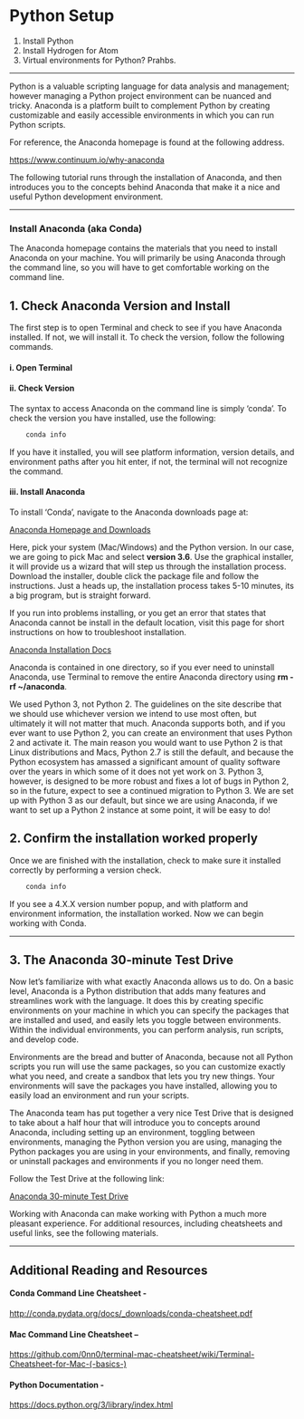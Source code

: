 # Python Setup

1. Install Python
2. Install Hydrogen for Atom
3. Virtual environments for Python? Prahbs.

***

Python is a valuable scripting language for data analysis and management; however managing a Python project environment can be nuanced and tricky. Anaconda is a platform built to complement Python by creating customizable and easily accessible environments in which you can run Python scripts.

For reference, the Anaconda homepage is found at the following address.

https://www.continuum.io/why-anaconda

The following tutorial runs through the installation of Anaconda, and then introduces you to the concepts behind Anaconda that make it a nice and useful Python development environment.

***

### Install Anaconda (aka Conda)

The Anaconda homepage contains the materials that you need to install Anaconda on your machine. You will primarily be using Anaconda through the command line, so you will have to get comfortable working on the command line.

## 1. Check Anaconda Version and Install

The first step is to open Terminal and check to see if you have Anaconda installed. If not, we will install it. To check the version, follow the following commands.

#### i. Open Terminal
#### ii. Check Version

The syntax to access Anaconda on the command line is simply ‘conda’. To check the version you have installed, use the following:

```sh
	conda info
```

If you have it installed, you will see platform information, version details, and environment paths after you hit enter, if not, the terminal will not recognize the command.


#### iii. Install Anaconda

To install ‘Conda’, navigate to the Anaconda downloads page at:

[Anaconda Homepage and Downloads](https://www.continuum.io/downloads)

Here, pick your system (Mac/Windows) and the Python version. In our case, we are going to pick Mac and select **version 3.6**. Use the graphical installer, it will provide us a wizard that will step us through the installation process.  Download the installer, double click the package file and follow the instructions. Just a heads up, the installation process takes 5-10 minutes, its a big program, but is straight forward.

If you run into problems installing, or you get an error that states that Anaconda cannot be install in the default location, visit this page for short instructions on how to troubleshoot installation.

[Anaconda Installation Docs](http://docs.continuum.io/anaconda/install#anaconda-install)

Anaconda is contained in one directory, so if you ever need to uninstall Anaconda, use Terminal to remove the entire Anaconda directory using **rm -rf ~/anaconda**.

We used Python 3, not Python 2. The guidelines on the site describe that we should use whichever version we intend to use most often, but ultimately it will not matter that much. Anaconda supports both, and if you ever want to use Python 2, you can create an environment that uses Python 2 and activate it. The main reason you would want to use Python 2 is that Linux distributions and Macs, Python 2.7 is still the default, and because the Python ecosystem has amassed a significant amount of quality software over the years in which some of it does not yet work on 3. Python 3, however, is designed to be more robust and fixes a lot of bugs in Python 2, so in the future, expect to see a continued migration to Python 3. We are set up with Python 3 as our default, but since we are using Anaconda, if we want to set up a Python 2 instance at some point, it will be easy to do!

## 2. Confirm the installation worked properly

Once we are finished with the installation, check to make sure it installed correctly by performing a version check.

```sh
	conda info
```

If you see a 4.X.X version number popup, and with platform and environment information, the installation worked. Now we can begin working with Conda.

***

## 3. The Anaconda 30-minute Test Drive

Now let’s familiarize with what exactly Anaconda allows us to do. On a basic level, Anaconda is a Python distribution that adds many features and streamlines work with the language. It does this by creating specific environments on your machine in which you can specify the packages that are installed and used, and easily lets you toggle between environments. Within the individual environments, you can perform analysis, run scripts, and develop code.

Environments are the bread and butter of Anaconda, because not all Python scripts you run will use the same packages, so you can customize exactly what you need, and create a sandbox that lets you try new things. Your environments will save the packages you have installed, allowing you to easily load an environment and run your scripts.

The Anaconda team has put together a very nice Test Drive that is designed to take about a half hour that will introduce you to concepts around Anaconda, including setting up an environment, toggling between environments, managing the Python version you are using, managing the Python packages you are using in your environments, and finally, removing or uninstall packages and environments if you no longer need them.

Follow the Test Drive at the following link:

[Anaconda 30-minute Test Drive](http://conda.pydata.org/docs/test-drive.html)

Working with Anaconda can make working with Python a much more pleasant experience. For additional resources, including cheatsheets and useful links, see the following materials.

***

## Additional Reading and Resources

#### Conda Command Line Cheatsheet -
http://conda.pydata.org/docs/_downloads/conda-cheatsheet.pdf

#### Mac Command Line Cheatsheet –
https://github.com/0nn0/terminal-mac-cheatsheet/wiki/Terminal-Cheatsheet-for-Mac-(-basics-)

#### Python Documentation -
https://docs.python.org/3/library/index.html

